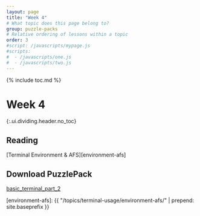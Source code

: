 ```yaml
---
layout: page
title: "Week 4"
# What topic does this page belong to?
group: puzzle-packs
# Relative ordering of lessons within a topic
order: 3
#script: /javascripts/mypage.js
#scripts:
#  - /javascripts/one.js
#  - /javascripts/two.js
---
```



{% include toc.md %}

# Week 4
{:.ui.dividing.header.no_toc}

## Reading

[Terminal Environment & AFS][environment-afs]

## Download PuzzlePack

[basic_terminal_part_2][lern2unix]


[lern2unix]: http://lern2unix.com/download/basic_terminal_part_2
[environment-afs]: {{ "/topics/terminal-usage/environment-afs/" | prepend: site.baseprefix }}

